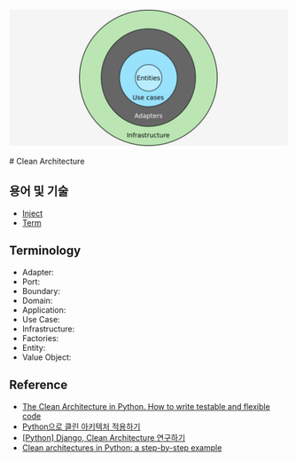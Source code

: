 <p align="center">
    <img src="clean_arch.png">
</p>
# Clean Architecture


## 용어 및 기술
- [Inject](https://github.com/ivankorobkov/python-inject)
- [Term](https://pusher.com/tutorials/clean-architecture-introduction)


## Terminology
- Adapter:
- Port:
- Boundary:
- Domain: 
- Application:
- Use Case:
- Infrastructure:
- Factories: 
- Entity: 
- Value Object: 


## Reference
- [The Clean Architecture in Python. How to write testable and flexible code](https://breadcrumbscollector.tech/the-clean-architecture-in-python-how-to-write-testable-and-flexible-code/)
- [Python으로 클린 아키텍처 적용하기](https://velog.io/@jahoy/Python%EC%9C%BC%EB%A1%9C-Clean-Architecture-%EC%A0%81%EC%9A%A9%ED%95%98%EA%B8%B0)
- [[Python] Django, Clean Architecture 연구하기](https://medium.com/@erish/python-django-clean-architecture-%EC%97%B0%EA%B5%AC%ED%95%98%EA%B8%B0-591d7a555059)
- [Clean architectures in Python: a step-by-step example](https://www.thedigitalcatonline.com/blog/2016/11/14/clean-architectures-in-python-a-step-by-step-example/)
